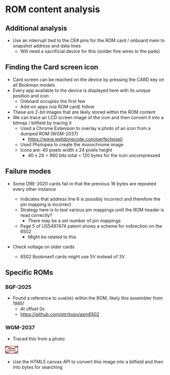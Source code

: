 # ROM content analysis

## Additional analysis
- Use an interrupt tied to the CE# pins for the ROM card / onboard mem to snapshot address and data lines
    - Will need a sacrificial device for this (solder fine wires to the pads)
    
## Finding the Card screen icon
- Card screen can be reached on the device by pressing the CARD key on all Bookman models
- Every app available to the device is displayed here with its unique position and icon
    - Onboard occupies the first few
    - Add-on apps (via ROM card) follow
- These are 2-bit images that are likely stored within the ROM content
- We can trace an LCD screen image of the icon and then convert it into a bitmap / bitfield by tracing it
    - Used a Chrome Extension to overlay a photo of an icon from a dumped ROM (WGM-2037)
        - https://www.welldonecode.com/perfectpixel/
    - Used Photopea to create the monochrome image
    - Icons are: 40 pixels width x 24 pixels height
        - 40 x 24 = 960 bits total = 120 bytes for the icon uncompressed

## Failure modes

- Some DBE-2020 cards fail in that the previous 16 bytes are repeated every other instance
    - Indicates that address line 6 is possibly incorrect and therefore the pin mapping is incorrect
    - Strategy here is to test various pin mappings until the ROM header is read correctly?
        - There may be a set number of pin mappings
    - Page 5 of US5497474 patent shows a scheme for indirection on the 6502
        - Might be related to this

- Check voltage on older cards
    - 6502 Bookman1 cards might use 5V instead of 3V

## Specific ROMs

### BQF-2025
- Found a reference to `asm6502` within the ROM, likely this assembler from 1985!
    - At offset 0x
    - https://github.com/ptrrkssn/asm6502


### WGM-2037

- Traced this from a photo:

<img src="photos/WGM-2037.icon.traced.png">

- Use the HTML5 canvas API to convert this image into a bitfield and then into bytes for searching
